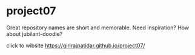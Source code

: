 # project07
Great repository names are short and memorable. Need inspiration? How about jubilant-doodle?



click to wibsite https://girirajpatidar.github.io/project07/

